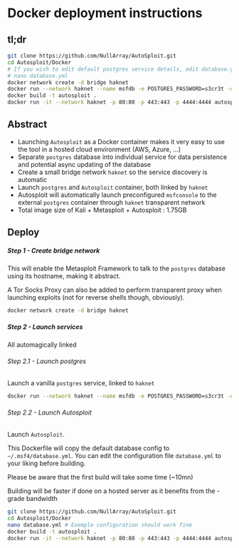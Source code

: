 Docker deployment instructions
=====

## tl;dr
```bash
git clone https://github.com/NullArray/AutoSploit.git
cd Autosploit/Docker
# If you wish to edit default postgres service details, edit database.yml. Should work out of the box
# nano database.yml
docker network create -d bridge haknet
docker run --network haknet --name msfdb -e POSTGRES_PASSWORD=s3cr3t -d postgres
docker build -t autosploit .
docker run -it --network haknet -p 80:80 -p 443:443 -p 4444:4444 autosploit
```


## Abstract

* Launching `Autosploit` as a Docker container makes it very easy to use the tool in a hosted cloud environment (AWS, Azure, ...)
* Separate `postgres` database into individual service for data persistence and potential async updating of the database
* Create a small bridge network ``haknet`` so the service discovery is automatic
* Launch `postgres` and `Autosploit` container, both linked by `haknet`
* Autosploit will automatically launch preconfigured `msfconsole` to the external `postgres` container through `haknet` transparent network
* Total image size of Kali + Metasploit + Autosploit : 1.75GB

## Deploy

##### Step 1 - Create bridge network
This will enable the Metasploit Framework to talk to the `postgres` database using its hostname, making it abstract.

A Tor Socks Proxy can also be added to perform transparent proxy when launching exploits (not for reverse shells though, obviously).

```bash
docker network create -d bridge haknet
```

##### Step 2 - Launch services

All automagically linked


###### Step 2.1 - Launch postgres

Launch a vanilla `postgres` service, linked to `haknet`
```bash
docker run --network haknet --name msfdb -e POSTGRES_PASSWORD=s3cr3t -d postgres
```
###### Step 2.2 - Launch Autosploit

Launch `Autosploit`.

This Dockerfile will copy the default database config to ```~/.msf4/database.yml```. You can edit the configuration file `database.yml` to your liking before building.

Please be aware that the first build will take some time (~10mn)

Building will be faster if done on a hosted server as it benefits from the -grade bandwidth

```bash
git clone https://github.com/NullArray/AutoSploit.git
cd Autosploit/Docker
nano database.yml # Exemple configuration should work fine
docker build -t autosploit .
docker run -it --network haknet -p 80:80 -p 443:443 -p 4444:4444 autosploit
```
